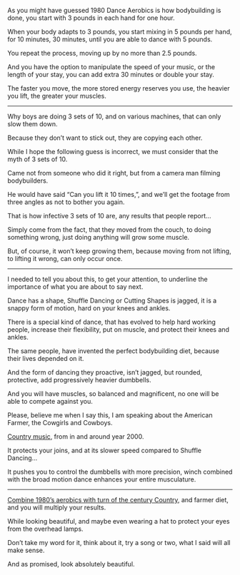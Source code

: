 As you might have guessed 1980 Dance Aerobics is how bodybuilding is done,
you start with 3 pounds in each hand for one hour.

When your body adapts to 3 pounds, you start mixing in 5 pounds per hand,
for 10 minutes, 30 minutes, until you are able to dance with 5 pounds.

You repeat the process,
moving up by no more than 2.5 pounds.

And you have the option to manipulate the speed of your music,
or the length of your stay, you can add extra 30 minutes or double your stay.

The faster you move, the more stored energy reserves you use,
the heavier you lift, the greater your muscles.

---

Why boys are doing 3 sets of 10, and on various machines,
that can only slow them down.

Because they don’t want to stick out,
they are copying each other.

While I hope the following guess is incorrect,
we must consider that the myth of 3 sets of 10.

Came not from someone who did it right,
but from a camera man filming bodybuilders.

He would have said “Can you lift it 10 times,”,
and we’ll get the footage from three angles as not to bother you again.

That is how infective 3 sets of 10 are,
any results that people report…

Simply come from the fact, that they moved from the couch,
to doing something wrong, just doing anything will grow some muscle.

But, of course, it won’t keep growing them,
because moving from not lifting, to lifting it wrong, can only occur once.

---

I needed to tell you about this, to get your attention,
to underline the importance of what you are about to say next.

Dance has a shape, Shuffle Dancing or Cutting Shapes is jagged,
it is a snappy form of motion, hard on your knees and ankles.

There is a special kind of dance, that has evolved to help hard working people,
increase their flexibility, put on muscle, and protect their knees and ankles.

The same people, have invented the perfect bodybuilding diet,
because their lives depended on it.

And the form of dancing they proactive, isn’t jagged,
but rounded, protective, add progressively heavier dumbbells.

And you will have muscles, so balanced and magnificent,
no one will be able to compete against you.

Please, believe me when I say this,
I am speaking about the American Farmer, the Cowgirls and Cowboys.

[Country music][1],
from in and around year 2000.

It protects your joins,
and at its slower speed compared to Shuffle Dancing…

It pushes you to control the dumbbells with more precision,
winch combined with the broad motion dance enhances your entire musculature.

---

[Combine 1980’s aerobics with turn of the century Country][2],
and farmer diet, and you will multiply your results.

While looking beautiful,
and maybe even wearing a hat to protect your eyes from the overhead lamps.

Don’t take my word for it, think about it,
try a song or two, what I said will all make sense.

And as promised,
look absolutely beautiful.

[1]: https://www.youtube.com/watch?v=zmMFr8B92VY&list=PLEyxwHKKfV1ecNwn-o6vXtkyUtBLcOweT&index=37
[2]: https://www.youtube.com/watch?v=x_ZA-60Qypw&list=PL3sfC5b2g20Onr7wi3lZ_rRht3jfJQ7Hp&index=2
